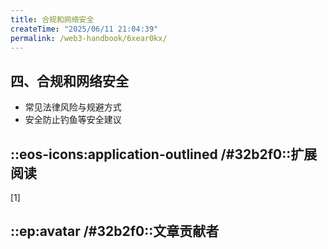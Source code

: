 ```yaml
---
title: 合规和网络安全
createTime: "2025/06/11 21:04:39"
permalink: /web3-handbook/6xear0kx/
---
```

## 四、合规和网络安全
- 常见法律风险与规避方式
- 安全防止钓鱼等安全建议 

## ::eos-icons:application-outlined /#32b2f0::扩展阅读
[1] 

## ::ep:avatar /#32b2f0::文章贡献者  
<!-- [Bruce](https://x.com/brucexu_eth)、[吃汤圆](/)、[Echo](https://x.com/Echo_liuchan) -->
